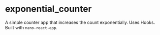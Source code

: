 # exponential_counter

A simple counter app that increases the count exponentially. Uses Hooks. Built with `nano-react-app`.